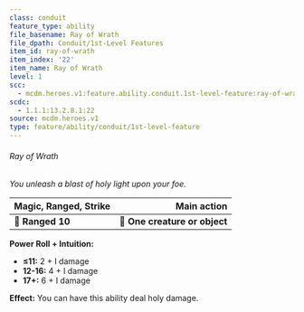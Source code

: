```yaml
---
class: conduit
feature_type: ability
file_basename: Ray of Wrath
file_dpath: Conduit/1st-Level Features
item_id: ray-of-wrath
item_index: '22'
item_name: Ray of Wrath
level: 1
scc:
  - mcdm.heroes.v1:feature.ability.conduit.1st-level-feature:ray-of-wrath
scdc:
  - 1.1.1:13.2.8.1:22
source: mcdm.heroes.v1
type: feature/ability/conduit/1st-level-feature
---
```


###### Ray of Wrath

*You unleash a blast of holy light upon your foe.*

| **Magic, Ranged, Strike** |               **Main action** |
| ------------------------- | ----------------------------: |
| **📏 Ranged 10**          | **🎯 One creature or object** |

**Power Roll + Intuition:**

- **≤11:** 2 + I damage
- **12-16:** 4 + I damage
- **17+:** 6 + I damage

**Effect:** You can have this ability deal holy damage.
